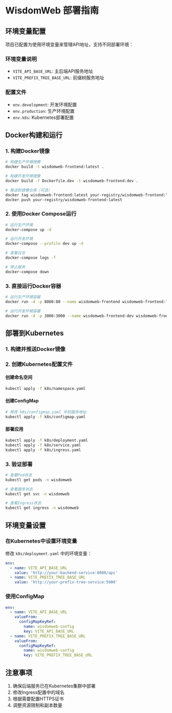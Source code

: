 # WisdomWeb 部署指南

## 环境变量配置

项目已配置为使用环境变量来管理API地址，支持不同部署环境：

### 环境变量说明

- `VITE_API_BASE_URL`: 主后端API服务地址
- `VITE_PREFIX_TREE_BASE_URL`: 前缀树服务地址

### 配置文件

- `env.development`: 开发环境配置
- `env.production`: 生产环境配置
- `env.k8s`: Kubernetes部署配置

## Docker构建和运行

### 1. 构建Docker镜像

```bash
# 构建生产环境镜像
docker build -t wisdomweb-frontend:latest .

# 构建开发环境镜像
docker build -f Dockerfile.dev -t wisdomweb-frontend:dev .

# 推送到镜像仓库（可选）
docker tag wisdomweb-frontend:latest your-registry/wisdomweb-frontend:latest
docker push your-registry/wisdomweb-frontend:latest
```

### 2. 使用Docker Compose运行

```bash
# 运行生产环境
docker-compose up -d

# 运行开发环境
docker-compose --profile dev up -d

# 查看日志
docker-compose logs -f

# 停止服务
docker-compose down
```

### 3. 直接运行Docker容器

```bash
# 运行生产环境容器
docker run -d -p 8080:80 --name wisdomweb-frontend wisdomweb-frontend:latest

# 运行开发环境容器
docker run -d -p 3000:3000 --name wisdomweb-frontend-dev wisdomweb-frontend:dev
```

## 部署到Kubernetes

### 1. 构建并推送Docker镜像

### 2. 创建Kubernetes配置文件

#### 创建命名空间

```bash
kubectl apply -f k8s/namespace.yaml
```

#### 创建ConfigMap

```bash
# 修改 k8s/configmap.yaml 中的服务地址
kubectl apply -f k8s/configmap.yaml
```

#### 部署应用

```bash
kubectl apply -f k8s/deployment.yaml
kubectl apply -f k8s/service.yaml
kubectl apply -f k8s/ingress.yaml
```

### 3. 验证部署

```bash
# 查看Pod状态
kubectl get pods -n wisdomweb

# 查看服务状态
kubectl get svc -n wisdomweb

# 查看Ingress状态
kubectl get ingress -n wisdomweb
```

## 环境变量设置

### 在Kubernetes中设置环境变量

修改 `k8s/deployment.yaml` 中的环境变量：

```yaml
env:
  - name: VITE_API_BASE_URL
    value: 'http://your-backend-service:8080/api'
  - name: VITE_PREFIX_TREE_BASE_URL
    value: 'http://your-prefix-tree-service:5000'
```

### 使用ConfigMap

```yaml
env:
  - name: VITE_API_BASE_URL
    valueFrom:
      configMapKeyRef:
        name: wisdomweb-config
        key: VITE_API_BASE_URL
  - name: VITE_PREFIX_TREE_BASE_URL
    valueFrom:
      configMapKeyRef:
        name: wisdomweb-config
        key: VITE_PREFIX_TREE_BASE_URL
```

## 注意事项

1. 确保后端服务已在Kubernetes集群中部署
2. 修改Ingress配置中的域名
3. 根据需要配置HTTPS证书
4. 调整资源限制和副本数量
